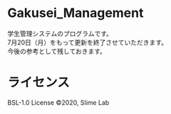 # Gakusei_Management
学生管理システムのプログラムです。  
7月20日（月）をもって更新を終了させていただきます。  
今後の参考として残しておきます。  
 
# ライセンス
BSL-1.0 License
&#169;2020, Slime Lab
